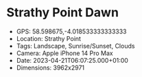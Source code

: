 # Strathy Point Dawn

- GPS: 58.598675,-4.018533333333333
- Location: Strathy Point
- Tags: Landscape, Sunrise/Sunset, Clouds
- Camera: Apple iPhone 14 Pro Max
- Date: 2023-04-21T06:07:25.000+01:00
- Dimensions: 3962x2971
